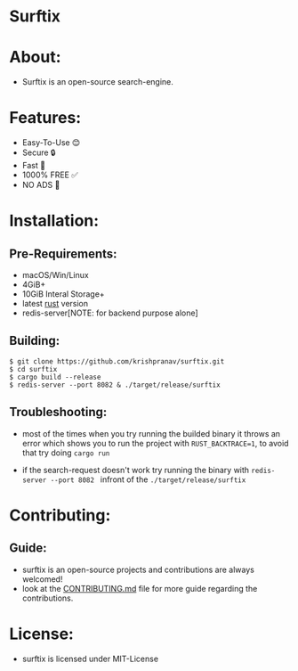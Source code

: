 # Surftix

# About:
- Surftix is an open-source search-engine.

# Features:
- Easy-To-Use 😊
- Secure 🔒
- Fast 🚀
- 1000% FREE ✅
- NO ADS 🚫

# Installation:

## Pre-Requirements:
- macOS/Win/Linux
- 4GiB+
- 10GiB Interal Storage+
- latest [rust](https://www.rust-lang.org/tools/install) version
- redis-server[NOTE: for backend purpose alone]

## Building:
```
$ git clone https://github.com/krishpranav/surftix.git
$ cd surftix
$ cargo build --release
$ redis-server --port 8082 & ./target/release/surftix
```

## Troubleshooting:
- most of the times when you try running the builded binary it throws an error which shows you to run the project with ```RUST_BACKTRACE=1```, to avoid that try doing ```cargo run```

- if the search-request doesn't work try running the binary with ```redis-server --port 8082 ``` infront of the ```./target/release/surftix```

# Contributing:
## Guide:
- surftix is an open-source projects and contributions are always welcomed!
- look at the [CONTRIBUTING.md](https://github.com/krishpranav/surftix/blob/master/CONTRIBUTING.md) file for more guide regarding the contributions.

# License:
- surftix is licensed under MIT-License